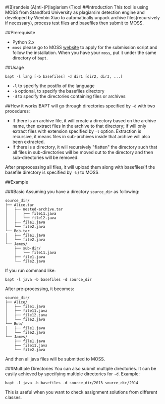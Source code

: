 #(B)randeis (A)nti-(P)lagiarism (T)ool
##Introduction
This tool is using MOSS from Standford University as plagiarsim detection engine and developed by Wenbin Xiao to automatically 
unpack archive files(recursively if necessary), process test files and basefiles then submit to MOSS.

##Prerequisite

* Python 2.x
* `moss` please go to MOSS [website](http://theory.stanford.edu/~aiken/moss/) to apply for the submission script 
and follow the installation. When you have your `moss`, put it under the same directory of `bapt`.

##Usage

    bapt -l lang [-b basefiles] -d dir1 [dir2, dir3, ...]

* `-l` to specify the postfix of the language
* `-b` optional, to specify the basefiles directory 
* `-d` to specify the directories containing files or archives

##How it works
BAPT will go through directories specified by `-d` with two procedures:

* If there is an archive file, it will create a directory based on the archive name, then extract files in the 
archive to that directory; if will only extract files with extension specified by `-l` option. Extraction
is recursive, it means files in sub-archives inside that archive will also been extracted.
* If there is a directory, it will recursively "flatten" the directory such that all files in sub-directories will
be moved out to the directory and then sub-directories will be removed.

After preprocessing all files, it will upload them along with basefiles(if the basefile directory is specified by 
        `-b`) to MOSS.

##Example

###Basic
Assuming you have a directory `source_dir` as following:

    source_dir/
    ├── Alice.tar
    │   ├── nested-archive.tar
    │   │   ├── file11.java
    │   │   └── file12.java
    │   ├── file1.java
    │   └── file2.java
    └── Bob.tar
    │   ├── file1.java
    │   └── file2.java
    └── James/
        ├── sub-dir/
        │   └── file11.java
        ├── file1.java
        └── file2.java
 
If you run command like:

    bapt -l java -b basefiles -d source_dir

After pre-processing, it becomes:

    source_dir/
    ├── Alice/
    │   ├── file1.java
    │   ├── file11.java
    │   ├── file12.java
    │   └── file2.java
    └── Bob/
    │   ├── file1.java
    │   └── file2.java
    └── James/
        ├── file1.java
        ├── file11.java
        └── file2.java

And then all java files will be submitted to MOSS.

###Multiple Directories
You can also submit multiple directories. It can be easily achieved by specifying multiple directories for `-d`.
Example: 

    bapt -l java -b basefiles -d source_dir/2013 source_dir/2014

This is useful when you want to check assignment solutions from different classes. 

